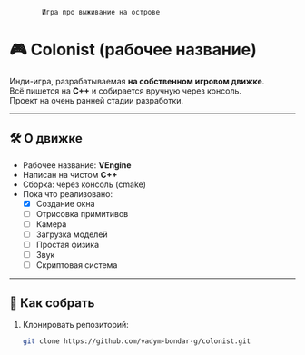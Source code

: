 
            Игра про выживание на острове


# 🎮 Colonist (рабочее название)

Инди-игра, разрабатываемая **на собственном игровом движке**.  
Всё пишется на **C++** и собирается вручную через консоль.  
Проект на очень ранней стадии разработки.  

---

## 🛠️ О движке
- Рабочее название: **VEngine** 
- Написан на чистом **C++**
- Сборка: через консоль (cmake)
- Пока что реализовано:
  - [x] Создание окна
  - [ ] Отрисовка примитивов
  - [ ] Камера
  - [ ] Загрузка моделей
  - [ ] Простая физика
  - [ ] Звук
  - [ ] Скриптовая система

---

## 🚀 Как собрать
1. Клонировать репозиторий:
   ```bash
   git clone https://github.com/vadym-bondar-g/colonist.git

